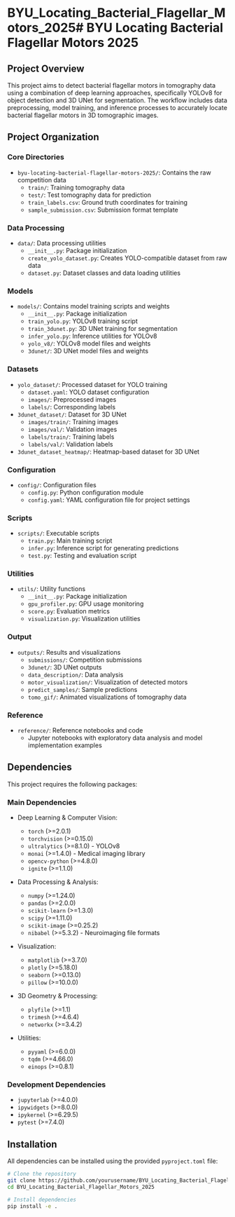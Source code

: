 # BYU_Locating_Bacterial_Flagellar_Motors_2025# BYU Locating Bacterial Flagellar Motors 2025

## Project Overview
This project aims to detect bacterial flagellar motors in tomography data using a combination of deep learning approaches, specifically YOLOv8 for object detection and 3D UNet for segmentation. The workflow includes data preprocessing, model training, and inference processes to accurately locate bacterial flagellar motors in 3D tomographic images.

## Project Organization

### Core Directories
- `byu-locating-bacterial-flagellar-motors-2025/`: Contains the raw competition data
  - `train/`: Training tomography data
  - `test/`: Test tomography data for prediction
  - `train_labels.csv`: Ground truth coordinates for training
  - `sample_submission.csv`: Submission format template

### Data Processing
- `data/`: Data processing utilities
  - `__init__.py`: Package initialization
  - `create_yolo_dataset.py`: Creates YOLO-compatible dataset from raw data
  - `dataset.py`: Dataset classes and data loading utilities

### Models
- `models/`: Contains model training scripts and weights
  - `__init__.py`: Package initialization 
  - `train_yolo.py`: YOLOv8 training script
  - `train_3dunet.py`: 3D UNet training for segmentation
  - `infer_yolo.py`: Inference utilities for YOLOv8
  - `yolo_v8/`: YOLOv8 model files and weights
  - `3dunet/`: 3D UNet model files and weights

### Datasets
- `yolo_dataset/`: Processed dataset for YOLO training
  - `dataset.yaml`: YOLO dataset configuration
  - `images/`: Preprocessed images
  - `labels/`: Corresponding labels
- `3dunet_dataset/`: Dataset for 3D UNet
  - `images/train/`: Training images
  - `images/val/`: Validation images
  - `labels/train/`: Training labels
  - `labels/val/`: Validation labels
- `3dunet_dataset_heatmap/`: Heatmap-based dataset for 3D UNet

### Configuration
- `config/`: Configuration files
  - `config.py`: Python configuration module
  - `config.yaml`: YAML configuration file for project settings

### Scripts
- `scripts/`: Executable scripts
  - `train.py`: Main training script
  - `infer.py`: Inference script for generating predictions
  - `test.py`: Testing and evaluation script

### Utilities
- `utils/`: Utility functions
  - `__init__.py`: Package initialization
  - `gpu_profiler.py`: GPU usage monitoring
  - `score.py`: Evaluation metrics
  - `visualization.py`: Visualization utilities

### Output
- `outputs/`: Results and visualizations
  - `submissions/`: Competition submissions
  - `3dunet/`: 3D UNet outputs
  - `data_description/`: Data analysis
  - `motor_visualization/`: Visualization of detected motors
  - `predict_samples/`: Sample predictions
  - `tomo_gif/`: Animated visualizations of tomography data

### Reference
- `reference/`: Reference notebooks and code
  - Jupyter notebooks with exploratory data analysis and model implementation examples

## Dependencies
This project requires the following packages:

### Main Dependencies
- Deep Learning & Computer Vision:
  - `torch` (>=2.0.1)
  - `torchvision` (>=0.15.0)
  - `ultralytics` (>=8.1.0) - YOLOv8
  - `monai` (>=1.4.0) - Medical imaging library
  - `opencv-python` (>=4.8.0)
  - `ignite` (>=1.1.0)

- Data Processing & Analysis:
  - `numpy` (>=1.24.0)
  - `pandas` (>=2.0.0)
  - `scikit-learn` (>=1.3.0)
  - `scipy` (>=1.11.0)
  - `scikit-image` (>=0.25.2)
  - `nibabel` (>=5.3.2) - Neuroimaging file formats

- Visualization:
  - `matplotlib` (>=3.7.0)
  - `plotly` (>=5.18.0)
  - `seaborn` (>=0.13.0)
  - `pillow` (>=10.0.0)

- 3D Geometry & Processing:
  - `plyfile` (>=1.1)
  - `trimesh` (>=4.6.4)
  - `networkx` (>=3.4.2)

- Utilities:
  - `pyyaml` (>=6.0.0)
  - `tqdm` (>=4.66.0)
  - `einops` (>=0.8.1)

### Development Dependencies
- `jupyterlab` (>=4.0.0)
- `ipywidgets` (>=8.0.0)
- `ipykernel` (>=6.29.5)
- `pytest` (>=7.4.0)

## Installation
All dependencies can be installed using the provided `pyproject.toml` file:

```bash
# Clone the repository
git clone https://github.com/yourusername/BYU_Locating_Bacterial_Flagellar_Motors_2025.git
cd BYU_Locating_Bacterial_Flagellar_Motors_2025

# Install dependencies
pip install -e .